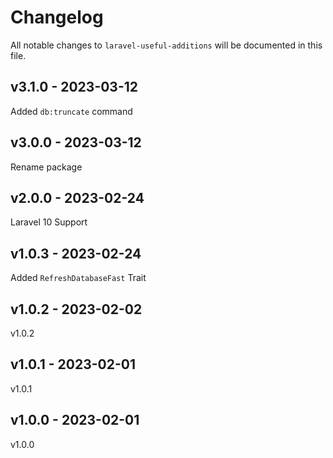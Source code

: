# Changelog

All notable changes to `laravel-useful-additions` will be documented in this file.

## v3.1.0 - 2023-03-12

Added `db:truncate` command

## v3.0.0 - 2023-03-12

Rename package

## v2.0.0 - 2023-02-24

Laravel 10 Support

## v1.0.3 - 2023-02-24

Added `RefreshDatabaseFast` Trait

## v1.0.2 - 2023-02-02

v1.0.2

## v1.0.1 - 2023-02-01

v1.0.1

## v1.0.0 - 2023-02-01

v1.0.0
